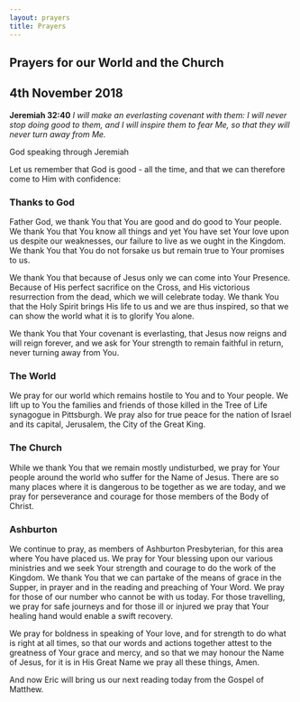 ```yaml
---
layout: prayers
title: Prayers
---
```

## Prayers for our World and the Church 

## 4th November 2018

__Jeremiah 32:40__ 
_I will make an everlasting covenant with them: I will never stop doing good to them, and I will inspire them to fear Me, so that they will never turn away from Me._

God speaking through Jeremiah

Let us remember that God is good - all the time, and that we can therefore come to Him with confidence:

### Thanks to God
Father God, we thank You that You are good and do good to Your people. We thank You that You know all things and yet You have set Your love upon us despite our weaknesses, our failure to live as we ought in the Kingdom. We thank You that You do not forsake us but remain true to Your promises to us.

We thank You that because of Jesus only we can come into Your Presence. Because of His perfect sacrifice on the Cross, and His victorious resurrection from the dead, which we will celebrate today. We thank You that the Holy Spirit brings His life to us and we are thus inspired, so that we can show the world what it is to glorify You alone.

We thank You that Your covenant is everlasting, that Jesus now reigns and will reign forever, and we ask for Your strength to remain faithful in return, never turning away from You.

### The World 
We pray for our world which remains hostile to You and to Your people. We lift up to You the families and friends of those killed in the Tree of Life synagogue in Pittsburgh. We pray also for true peace for the nation of Israel and its capital, Jerusalem, the City of the Great King.

### The Church
While we thank You that we remain mostly undisturbed, we pray for Your people around the world who suffer for the Name of Jesus. There are so many places where it is dangerous to be together as we are today, and we pray for perseverance and courage for those members of the Body of Christ.

### Ashburton
We continue to pray, as members of Ashburton Presbyterian, for this area where You have placed us. We pray for Your blessing upon our various ministries and we seek Your strength and courage to do the work of the Kingdom. We thank You that we can partake of the means of grace in the Supper, in prayer and in the reading and preaching of Your Word. We pray for those of our number who cannot be with us today. For those travelling, we pray for safe journeys and for those ill or injured we pray that Your healing hand would enable a swift recovery.

We pray for boldness in speaking of Your love, and for strength to do what is right at all times,  so that our words and actions together attest to the greatness of Your grace and mercy, and so that we may honour the Name of Jesus, for it is in His Great Name we pray all these things, Amen.

And now Eric will bring us our next reading today from the Gospel of Matthew. 
